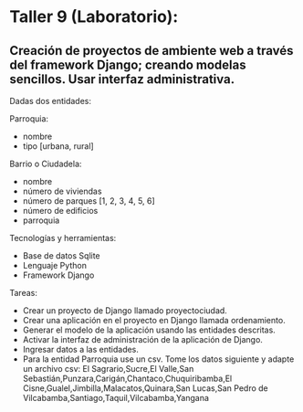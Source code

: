 # Taller 9 (Laboratorio): 
## Creación de proyectos de ambiente web a través del framework Django; creando modelas sencillos. Usar interfaz administrativa.

Dadas dos entidades:

Parroquia:

- nombre
- tipo [urbana, rural]

Barrio o Ciudadela:

- nombre 
- número de viviendas 
- número de parques [1, 2, 3, 4, 5, 6]
- número de edificios 
- parroquia

Tecnologías y herramientas:

- Base de datos Sqlite
- Lenguaje Python
- Framework Django 

Tareas:

- Crear un proyecto de Django llamado proyectociudad.
- Crear una aplicación en el proyecto en Django llamada ordenamiento.
- Generar el modelo de la aplicación usando las entidades descritas.
- Activar la interfaz de administración de la aplicación de Django.
- Ingresar datos a las entidades.
- Para la entidad Parroquia use un csv. Tome los datos siguiente y adapte un archivo csv: El Sagrario,Sucre,El Valle,San Sebastián,Punzara,Carigán,Chantaco,Chuquiribamba,El Cisne,Gualel,Jimbilla,Malacatos,Quinara,San Lucas,San Pedro de Vilcabamba,Santiago,Taquil,Vilcabamba,Yangana
